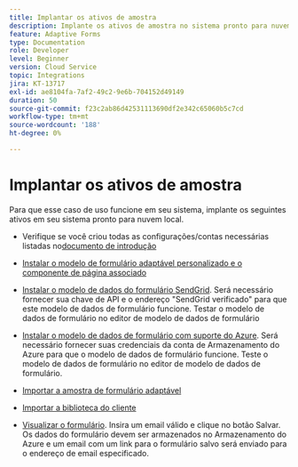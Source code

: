 ```yaml
---
title: Implantar os ativos de amostra
description: Implante os ativos de amostra no sistema pronto para nuvem local.
feature: Adaptive Forms
type: Documentation
role: Developer
level: Beginner
version: Cloud Service
topic: Integrations
jira: KT-13717
exl-id: ae8104fa-7af2-49c2-9e6b-704152d49149
duration: 50
source-git-commit: f23c2ab86d42531113690df2e342c65060b5c7cd
workflow-type: tm+mt
source-wordcount: '188'
ht-degree: 0%

---
```


# Implantar os ativos de amostra

Para que esse caso de uso funcione em seu sistema, implante os seguintes ativos em seu sistema pronto para nuvem local.

* Verifique se você criou todas as configurações/contas necessárias listadas no[documento de introdução](./introduction.md)

* [Instalar o modelo de formulário adaptável personalizado e o componente de página associado](./assets/azure-portal-template-page-component.zip)

* [Instalar o modelo de dados do formulário SendGrid](./assets/send-grid-form-data-model.zip). Será necessário fornecer sua chave de API e o endereço &quot;SendGrid verificado&quot; para que este modelo de dados de formulário funcione. Testar o modelo de dados de formulário no editor de modelo de dados de formulário

* [Instalar o modelo de dados de formulário com suporte do Azure](./assets/azure-storage-fdm.zip). Será necessário fornecer suas credenciais da conta de Armazenamento do Azure para que o modelo de dados de formulário funcione. Teste o modelo de dados de formulário no editor de modelo de dados de formulário.

* [Importar a amostra de formulário adaptável](./assets/credit-applications-af.zip)
* [Importar a biblioteca do cliente](./assets/client-lib.zip)
* [Visualizar o formulário](http://localhost:4502/content/dam/formsanddocuments/azureportalstorage/creditapplications/jcr:content?wcmmode=disabled). Insira um email válido e clique no botão Salvar. Os dados do formulário devem ser armazenados no Armazenamento do Azure e um email com um link para o formulário salvo será enviado para o endereço de email especificado.
